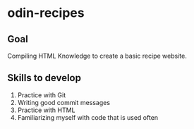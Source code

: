 # odin-recipes
## Goal
Compiling HTML Knowledge to create a basic recipe website.
## Skills to develop
1. Practice with Git
2. Writing good commit messages
3. Practice with HTML
4. Familiarizing myself with code that is used often
